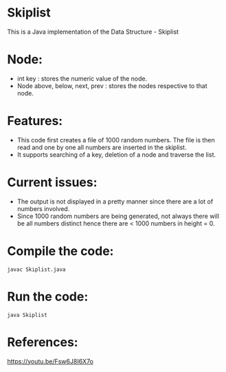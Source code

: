 # Skiplist

This is a Java implementation of the Data Structure - Skiplist

# Node:
- int key : stores the numeric value of the node.
- Node above, below, next, prev : stores the nodes respective to that node. 

# Features:
- This code first creates a file of 1000 random numbers. The file is then read and one by one all numbers are inserted in the skiplist.
- It supports searching of a key, deletion of a node and traverse the list.

# Current issues:
- The output is not displayed in a pretty manner since there are a lot of numbers involved.
- Since 1000 random numbers are being generated, not always there will be all numbers distinct hence there are < 1000 numbers in height = 0.

# Compile the code:
```
javac Skiplist.java
```

# Run the code:
```
java Skiplist
```

# References:
https://youtu.be/Fsw6J8I6X7o
